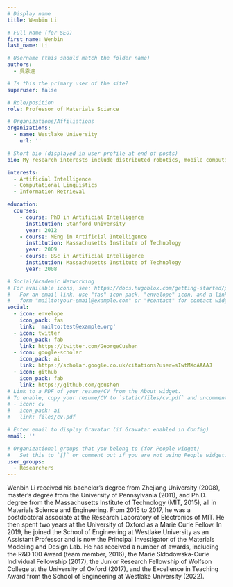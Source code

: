 ```yaml
---
# Display name
title: Wenbin Li

# Full name (for SEO)
first_name: Wenbin
last_name: Li

# Username (this should match the folder name)
authors:
  - 吳恩達

# Is this the primary user of the site?
superuser: false

# Role/position
role: Professor of Materials Science

# Organizations/Affiliations
organizations:
  - name: Westlake University
    url: ''

# Short bio (displayed in user profile at end of posts)
bio: My research interests include distributed robotics, mobile computing and programmable matter.

interests:
  - Artificial Intelligence
  - Computational Linguistics
  - Information Retrieval

education:
  courses:
    - course: PhD in Artificial Intelligence
      institution: Stanford University
      year: 2012
    - course: MEng in Artificial Intelligence
      institution: Massachusetts Institute of Technology
      year: 2009
    - course: BSc in Artificial Intelligence
      institution: Massachusetts Institute of Technology
      year: 2008

# Social/Academic Networking
# For available icons, see: https://docs.hugoblox.com/getting-started/page-builder/#icons
#   For an email link, use "fas" icon pack, "envelope" icon, and a link in the
#   form "mailto:your-email@example.com" or "#contact" for contact widget.
social:
  - icon: envelope
    icon_pack: fas
    link: 'mailto:test@example.org'
  - icon: twitter
    icon_pack: fab
    link: https://twitter.com/GeorgeCushen
  - icon: google-scholar
    icon_pack: ai
    link: https://scholar.google.co.uk/citations?user=sIwtMXoAAAAJ
  - icon: github
    icon_pack: fab
    link: https://github.com/gcushen
# Link to a PDF of your resume/CV from the About widget.
# To enable, copy your resume/CV to `static/files/cv.pdf` and uncomment the lines below.
# - icon: cv
#   icon_pack: ai
#   link: files/cv.pdf

# Enter email to display Gravatar (if Gravatar enabled in Config)
email: ''

# Organizational groups that you belong to (for People widget)
#   Set this to `[]` or comment out if you are not using People widget.
user_groups:
  - Researchers
---
```


Wenbin Li received his bachelor’s degree from Zhejiang University (2008), master’s degree from the University of Pennsylvania (2011), and Ph.D. degree from the Massachusetts Institute of Technology (MIT, 2015), all in Materials Science and Engineering. From 2015 to 2017, he was a postdoctoral associate at the Research Laboratory of Electronics of MIT. He then spent two years at the University of Oxford as a Marie Curie Fellow. In 2019, he joined the School of Engineering at Westlake University as an Assistant Professor and is now the Principal Investigator of the Materials Modeling and Design Lab. He has received a number of awards, including the R&D 100 Award (team member, 2016), the Marie Skłodowska-Curie Individual Fellowship (2017), the Junior Research Fellowship of Wolfson College at the University of Oxford (2017), and the Excellence in Teaching Award from the School of Engineering at Westlake University (2022).
